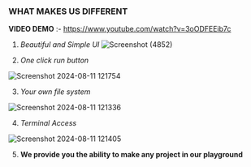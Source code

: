 ### **WHAT MAKES US DIFFERENT**

**VIDEO DEMO** :- https://www.youtube.com/watch?v=3oODFEEib7c

1) _Beautiful and Simple UI_
![Screenshot (4852)](https://github.com/user-attachments/assets/3fbc9384-929d-43a9-85fe-9c3bbdae866f)

2) _One click run button_

   
![Screenshot 2024-08-11 121754](https://github.com/user-attachments/assets/19ea2734-0915-4388-833e-d88412275571)


3) _Your own file system_
   
![Screenshot 2024-08-11 121336](https://github.com/user-attachments/assets/f2b8f8ca-3400-4c35-aea9-93ca36b859bd)

4) _Terminal Access_

   
![Screenshot 2024-08-11 121405](https://github.com/user-attachments/assets/474e100c-122f-420e-addb-00b73ef9f4ff)

5) **We provide you the ability to make any project in our playground**
